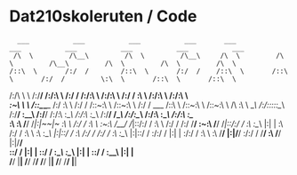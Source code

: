 # Dat210skoleruten / Code

      ___           ___           ___           ___       ___           ___           ___           ___           ___           ___     
     /\  \         /\__\         /\  \         /\__\     /\  \         /\  \         /\__\         /\  \         /\  \         /\  \    
    /::\  \       /:/  /        /::\  \       /:/  /    /::\  \       /::\  \       /:/  /         \:\  \       /::\  \       /::\  \   
   /:/\ \  \     /:/__/        /:/\:\  \     /:/  /    /:/\:\  \     /:/\:\  \     /:/  /           \:\  \     /:/\:\  \     /:/\:\  \  
  _\:\~\ \  \   /::\__\____   /:/  \:\  \   /:/  /    /::\~\:\  \   /::\~\:\  \   /:/  /  ___       /::\  \   /::\~\:\  \   /::\~\:\  \ 
 /\ \:\ \ \__\ /:/\:::::\__\ /:/__/ \:\__\ /:/__/    /:/\:\ \:\__\ /:/\:\ \:\__\ /:/__/  /\__\     /:/\:\__\ /:/\:\ \:\__\ /:/\:\ \:\__\
 \:\ \:\ \/__/ \/_|:|~~|~    \:\  \ /:/  / \:\  \    \:\~\:\ \/__/ \/_|::\/:/  / \:\  \ /:/  /    /:/  \/__/ \:\~\:\ \/__/ \/_|::\/:/  /
  \:\ \:\__\      |:|  |      \:\  /:/  /   \:\  \    \:\ \:\__\      |:|::/  /   \:\  /:/  /    /:/  /       \:\ \:\__\      |:|::/  / 
   \:\/:/  /      |:|  |       \:\/:/  /     \:\  \    \:\ \/__/      |:|\/__/     \:\/:/  /     \/__/         \:\ \/__/      |:|\/__/  
    \::/  /       |:|  |        \::/  /       \:\__\    \:\__\        |:|  |        \::/  /                     \:\__\        |:|  |    
     \/__/         \|__|         \/__/         \/__/     \/__/         \|__|         \/__/                       \/__/         \|__|    
